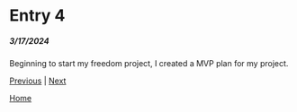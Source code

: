 # Entry 4
##### 3/17/2024

Beginning to start my freedom project, I created a MVP plan for my project. 

[Previous](entry03.md) | [Next](entry05.md)

[Home](../README.md)
